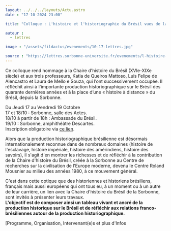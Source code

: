 ```yaml
---
layout: ../../../layouts/Actu.astro
date : "17-10-2024 23:00"

title: "Colloque : L'histoire et l'historiographie du Brésil vues de la Sorbonne (1988-2024)"

auteur :
  - lettres

image : "/assets/fildactus/evenements/10-17-lettres.jpg"

source : "https://lettres.sorbonne-universite.fr/evenements/l-histoire-et-l-historiographie-du-bresil-vues-de-la-sorbonne-1988-2024"
---
```


Ce colloque rend hommage à la Chaire d'histoire du Brésil (XVIe-XIXe siècle) et aux trois professeurs, Katia de Queiros Mattoso, Luis Felipe de Alencastro et Laura de Mello e Souza, qui l’ont successivement occupée. Il réfléchit ainsi à l'importante production historiographique sur le Brésil des quarante dernières années et à la place d’une « histoire à distance » du Brésil, depuis la Sorbonne.

Du Jeudi 17 au Vendredi 19 Octobre  
17 et 18/10 : Sorbonne, salle des Actes.  
18/10 à partir de 18h : Ambassade du Brésil.  
19/10 : Sorbonne, amphithéâtre Descartes.  
Inscription obligatoire via [ce lien](https://evento.renater.fr/survey/lien-d-inscription-p...-dxde53mp).

Alors que la production historiographique brésilienne est désormais internationalement reconnue dans de nombreux domaines (histoire de l'esclavage, histoire impériale, histoire des amérindiens, histoire des savoirs), il s'agit d'en montrer les richesses et de réfléchir à la contribution de la Chaire d'histoire du Brésil, créée à la Sorbonne au Centre de recherches sur la civilisation de l’Europe moderne, devenu le Centre Roland Mousnier au milieu des années 1980, à ce mouvement général.

C'est dans cette optique que des historiennes et historiens brésiliens, français mais aussi européens qui ont tous eu, à un moment ou à un autre de leur carrière, un lien avec la Chaire d'histoire du Brésil de la Sorbonne, sont invités à présenter leurs travaux.  
__L'objectif est de composer ainsi un tableau vivant et ancré de la production historique sur le Brésil et de réfléchir aux relations franco-brésiliennes autour de la production historiographique.__

[Programme, Organisation, Intervenant(e)s et plus d'Infos